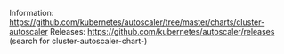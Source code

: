 Information: https://github.com/kubernetes/autoscaler/tree/master/charts/cluster-autoscaler
Releases: https://github.com/kubernetes/autoscaler/releases (search for cluster-autoscaler-chart-)